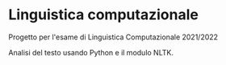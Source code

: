 # Linguistica computazionale

Progetto per l'esame di Linguistica Computazionale 2021/2022

Analisi del testo usando Python e il modulo NLTK.
